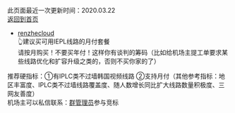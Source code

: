 此页面最近一次更新时间：2020.03.22              
[返回到首页](https://passwallopenwrt.github.io/website/)                

* [renzhecloud](https://renzhe.cloud/auth/register?code=sw5p)                     
👆建议买可用IEPL线路的月付套餐                
请按月购买！不要买年付！这样你有谈判的筹码（比如给机场主提工单要求某些线路优化和扩容升级之类的，否则不买你家的了）               

推荐硬指标：①有IPLC类不过墙韩国视频线路 ②支持月付（其他参考指标：地区丰富度、IPLC类不过墙线路覆盖度、随人数增长同比扩大线路数量积极度、三网友善度）                          
机场主可以私信联系：[群管理员](https://t.me/wefuxkgfw)参与竞标                
